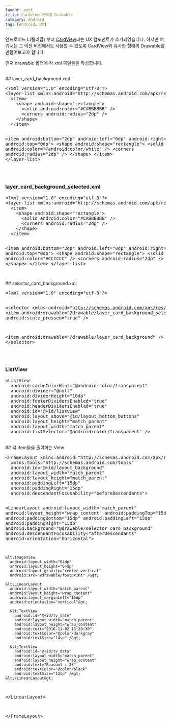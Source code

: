 ```yaml
---
layout: post
title: CardView 스타일 Drawable
category: Android
tag: [Android, UX]
---
```


안드로이드 L(롤리팝) 부터 [CardView](https://developer.android.com/training/material/lists-cards.html?hl=ko)라는
UX 컴포넌트가 추가되었습니다. 하지만 여기서는 그 이전 버전에서도 사용할 수 있도록
CardView와 유사한 형태의 Drawable를 만들어보고자 합니다.

먼저 drawable 폴더에 각 xml 파일들을 작성합니다.

<br>
## layer_card_background.xml
<pre class="prettyprint">&lt;?xml version="1.0" encoding="utf-8"?&gt;
&lt;layer-list xmlns:android="http://schemas.android.com/apk/res/android"&gt;
  &lt;item&gt;
    &lt;shape android:shape="rectangle"&gt;
      &lt;solid android:color="#CABBBBBB" /&gt;
      &lt;corners android:radius="2dp" /&gt;
    &lt;/shape&gt;
  &lt;/item&gt;

  &lt;item
    android:bottom="2dp"
    android:left="0dp"
    android:right="0dp"
    android:top="0dp"&gt;
    &lt;shape android:shape="rectangle"&gt;
      &lt;solid android:color="@android:color/white" /&gt;
      &lt;corners android:radius="2dp" /&gt;
    &lt;/shape&gt;
  &lt;/item&gt;
&lt;/layer-list&gt;</pre>
&nbsp;
<h3>layer_card_background_selected.xml</h3>
<pre class="prettyprint">&lt;?xml version="1.0" encoding="utf-8"?&gt;
&lt;layer-list xmlns:android="http://schemas.android.com/apk/res/android"&gt;
  &lt;item&gt;
    &lt;shape android:shape="rectangle"&gt;
      &lt;solid android:color="#CABBBBBB" /&gt;
      &lt;corners android:radius="2dp" /&gt;
    &lt;/shape&gt;
  &lt;/item&gt;

  &lt;item
    android:bottom="2dp"
    android:left="0dp"
    android:right="0dp"
    android:top="0dp"&gt;
    &lt;shape android:shape="rectangle"&gt;
      &lt;solid android:color="#CCCCCC" /&gt;
      &lt;corners android:radius="2dp" /&gt;
    &lt;/shape&gt;
  &lt;/item&gt;
&lt;/layer-list&gt;</pre>

<br>
## selector_card_background.xml
<pre class="prettyprint">&lt;?xml version="1.0" encoding="utf-8"?&gt;

&lt;selector xmlns:android="http://schemas.android.com/apk/res/android"&gt;
  &lt;item
    android:drawable="@drawable/layer_card_background_selected"
    android:state_pressed="true" /&gt;

  &lt;item android:drawable="@drawable/layer_card_background" /&gt;
&lt;/selector&gt;</pre>
&nbsp;
<h3>ListView</h3>
<pre class="prettyprint">&lt;ListView
  android:cacheColorHint="@android:color/transparent"
  android:divider="@null"
  android:dividerHeight="10dp"
  android:footerDividersEnabled="true"
  android:headerDividersEnabled="true"
  android:id="@+id/listview"
  android:layout_above="@id/layout_bottom_buttons"
  android:layout_height="match_parent"
  android:layout_width="match_parent"
  android:listSelector="@android:color/transparent" /&gt;</pre>
<br>
## 각 Item들을 출력하는 View
<pre class="prettyprint">&lt;FrameLayout xmlns:android="http://schemas.android.com/apk/res/android"
  xmlns:tools="http://schemas.android.com/tools"
  android:id="@+id/layout_background"
  android:layout_width="match_parent"
  android:layout_height="match_parent"
  android:paddingLeft="15dp"
  android:paddingRight="15dp"
  android:descendantFocusability="beforeDescendants"&gt;

  &lt;LinearLayout
    android:layout_width="match_parent"
    android:layout_height="wrap_content"
    android:paddingTop="15dp"
    android:paddingBottom="15dp"
    android:paddingLeft="15dp"
    android:paddingRight="15dp"
    android:background="@drawable/selector_card_background"
    android:descendantFocusability="afterDescendants"
    android:orientation="horizontal"&gt;

    &lt;ImageView
      android:layout_width="64dp"
      android:layout_height="64dp"
      android:layout_gravity="center_vertical"
      android:src="@drawable/footprint" /&gt;

    &lt;LinearLayout
      android:layout_width="match_parent"
      android:layout_height="wrap_content"
      android:layout_marginLeft="15dp"
      android:orientation="vertical"&gt;

      &lt;TextView
        android:id="@+id/tv_date"
        android:layout_width="match_parent"
        android:layout_height="wrap_content"
        android:text="2016-11-02 13:30:30"
        android:textColor="@color/darkgray"
        android:textSize="14sp" /&gt;

      &lt;TextView
        android:id="@+id/tv_data"
        android:layout_width="match_parent"
        android:layout_height="wrap_content"
        android:text="Beacon1 : 35"
        android:textColor="@color/black"
        android:textSize="12sp" /&gt;
    &lt;/LinearLayout&gt;


  &lt;/LinearLayout&gt;

&lt;/FrameLayout&gt;</pre>
